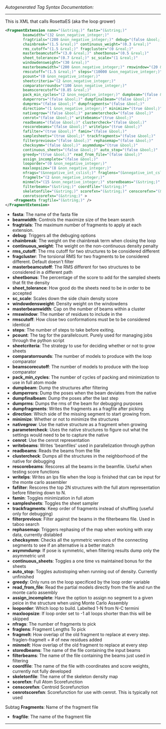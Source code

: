 <!-- THIS IS AN AUTOGENERATED FILE: Don't edit it directly, instead change the schema definition in the code itself. -->

_Autogenerated Tag Syntax Documentation:_

---
This is XML that calls RosettaES (aka the loop grower)

```xml
<FragmentExtension name="(&string;)" fasta="(&string;)"
        beamwidth="(32 &non_negative_integer;)"
        fragtrials="(200 &non_negative_integer;)" debug="(false &bool;)"
        chainbreak="(1.5 &real;)" continuous_weight="(0.3 &real;)"
        rms_cutoff="(1.5 &real;)" fragcluster="(0 &real;)"
        masterbeamcutoff="(3.0 &real;)" sheetbonus="(0.5 &real;)"
        sheet_tolerance="(0.7 &real;)" sc_scale="(1 &real;)"
        windowdensweight="(30 &real;)"
        masterbeamwidth="(200 &non_negative_integer;)" rmswindow="(20 &real;)"
        rmscutoff="(1.5 &real;)" steps="(10000 &non_negative_integer;)"
        pcount="(0 &non_negative_integer;)"
        sheetcriteria="(2 &non_negative_integer;)"
        comparatorrounds="(100 &non_negative_integer;)"
        beamscorecutoff="(0.85 &real;)"
        pack_min_cycles="(2 &non_negative_integer;)" dumpbeam="(false &bool;)"
        dumperrors="(false &bool;)" dumpfinalbeam="(false &bool;)"
        dumprms="(false &bool;)" dumpfragments="(false &bool;)"
        direction="(1 &non_negative_integer;)" minimize="(true &bool;)"
        nativegrow="(false &bool;)" parametercheck="(false &bool;)"
        cenrot="(false &bool;)" writebeams="(true &bool;)"
        readbeams="(false &bool;)" clustercheck="(false &bool;)"
        rescorebeams="(false &bool;)" writelps="(true &bool;)"
        fafilter="(true &bool;)" famin="(false &bool;)"
        samplesheets="(true &bool;)" trackfragments="(false &bool;)"
        filterprevious="(false &bool;)" rephasemap="(false &bool;)"
        checksymm="(false &bool;)" asymmdump="(true &bool;)"
        continuous_sheets="(false &bool;)" auto_stop="(false &bool;)"
        greedy="(true &bool;)" read_from_file="(false &bool;)"
        assign_incomplete="(false &bool;)"
        looporder="(0 &non_negative_integer;)"
        maxloopsize="(8 &non_negative_integer;)"
        nfrags="(&nnegative_int_cslist;)" fraglens="(&nnegative_int_cslist;)"
        fragmelt="(2 &non_negative_integer;)"
        minmelt="(15 &non_negative_integer;)" storedbeams="(&string;)"
        filterbeams="(&string;)" coordfile="(&string;)"
        skeletonfile="(&string;)" scorefxn="(&string;)" censcorefxn="(&string;)"
        cenrotscorefxn="(&string;)" >
    <Fragments fragfile="(&string;)" />
</FragmentExtension>
```

-   **fasta**: The name of the fasta file
-   **beamwidth**: Controls the maximize size of the beam search
-   **fragtrials**: The maximum number of fragments to apply at each extension.
-   **debug**: Triggers all the debuging options
-   **chainbreak**: The weight on the chainbreak term when closing the loop
-   **continuous_weight**: The weight on the non-continuous density penalty
-   **rms_cutoff**: The rms cutoff for two structures to be considered different
-   **fragcluster**: The torsional RMS for two fragments to be considered different. Default doesn't filter
-   **masterbeamcutoff**: The RMS different for two structures to be considered in a different path
-   **sheetbonus**: The percentage of the score to add for the sampled sheets that fit the density
-   **sheet_tolerance**: How good do the sheets need to be in order to be accepted
-   **sc_scale**: Scales down the side chain density score
-   **windowdensweight**: Density weight on the windowdens
-   **masterbeamwidth**: Cap on the number of beams within a cluster
-   **rmswindow**: The number of residues to include in the
-   **rmscutoff**: How close two conformations must be to be considered identical
-   **steps**: The number of steps to take before exiting.
-   **pcount**: The tag for the parallelcount. Purely used for managing jobs through the python script
-   **sheetcriteria**: The strategy to use for deciding whether or not to grow sheets
-   **comparatorrounds**: The number of models to produce with the loop comparator
-   **beamscorecutoff**: The number of models to produce with the loop comparator
-   **pack_min_cycles**: The number of cycles of packing and minimization to use in full atom mode
-   **dumpbeam**: Dump the structures after filtering
-   **dumperrors**: Dump the poses when the beam deviates from the native
-   **dumpfinalbeam**: Dump the poses after the last step
-   **dumprms**: Dumps the rms of the beam for debugging purposes
-   **dumpfragments**: Writes the fragments as a fragfile after picking
-   **direction**: Which side of the missing segment to start growing from.
-   **minimize**: Whether or not to minimize the structures
-   **nativegrow**: Use the native structure as a fragment when growing
-   **parametercheck**: Uses the native structures to figure out what the settings would need to be to capture the native
-   **cenrot**: Use the cenrot representation
-   **writebeams**: Writes 'beamfiles' used in parallelization through python
-   **readbeams**: Reads the beams from the file
-   **clustercheck**: Dumps all the structures in the neighborhood of the native for debugging
-   **rescorebeams**: Rescores all the beams in the beamfile. Useful when testing score functions
-   **writelps**: Writes an lps file when the loop is finished that can be input for the monte carlo assembler
-   **fafilter**: Rescores the top 2N structures with the full atom representation before filtering down to N.
-   **famin**: Toggles minimization in full atom
-   **samplesheets**: Toggles the sheet sampler
-   **trackfragments**: Keep order of fragments instead of shuffling (useful only for debugging)
-   **filterprevious**: Filter against the beams in the filterbeams file. Used in taboo search
-   **rephasemap**: Triggers rephasing of the map when working with xray data, currently distabled
-   **checksymm**: Checks all the symmetric versions of the connecting segments to see if an alternative is a better match
-   **asymmdump**: If pose is symmetric, when filtering results dump only the asymmetric unit
-   **continuous_sheets**: Toggles a one time vs maintained bonus for the sheets
-   **auto_stop**: Toggles autostoping when running out of density. Currently unfinished
-   **greedy**: Only runs on the loop specificed by the loop order variable
-   **read_from_file**: Read the partial models directly from the file and run the monte carlo assembly
-   **assign_incomplete**: Have the option to assign no segment to a given peice in the structure when using Monte Carlo Assembly
-   **looporder**: Which loop to build. Labelted 1-N from N-C termini
-   **maxloopsize**: If loop order set to -1 all loops shorter than this will be skipped
-   **nfrags**: The number of fragments to pick
-   **fraglens**: Fragment Lengths To pick
-   **fragmelt**: How overlap of the old fragment to replace at every step. fraglen-fragmelt = # of new residues added
-   **minmelt**: How overlap of the old fragment to replace at every step
-   **storedbeams**: The name of the file containing the input beams
-   **filterbeams**: The name of the file containing the beams just used in filtering
-   **coordfile**: The name of the file with coordinates and score weights, currently not fully developed
-   **skeletonfile**: The name of the skeleton density map
-   **scorefxn**: Full Atom Scorefunction
-   **censcorefxn**: Centroid Scorefunction
-   **cenrotscorefxn**: Scorefunction for use with cenrot. This is typically not used


Subtag **Fragments**:   Name of the fragment file

-   **fragfile**: The name of the fragment file

---
